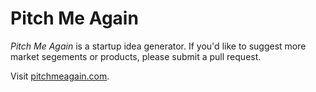 Pitch Me Again
==============

*Pitch Me Again* is a startup idea generator. If you'd like to suggest more market segements or products, please submit a pull request.

Visit [pitchmeagain.com](http://pitchmeagain.com).